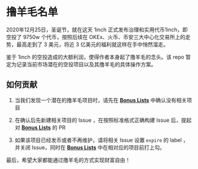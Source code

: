 # 撸羊毛名单

2020年12月25日，圣诞节，就在这天 1inch 正式发布治理和实用代币1inch，即空投了 9750w 个代币，按照后续在 OKEx、火币、币安三大中心化交易所上的走势，最高走到了 3 美元，将近 3 亿美元的福利就这样在手中悄然溜走。

鉴于 1inch 的空投造成的大额利润，使得作者本身起了撸羊毛的念头。该 repo 暂定为记录当前市场潜在的空投项目以及其撸羊毛的具体操作方案。

## 如何贡献

1. 当我们发现一个潜在的撸羊毛项目时，请先在 [**Bonus Lists**](https://github.com/Whisker17/deal-hunter/blob/main/BonusLists.md) 中确认没有相关项目

2. 在确认后先新建相关项目的 Issue ，在按照标准格式正确构建 Issue 后，提起对 [**Bonus Lists**](https://github.com/Whisker17/deal-hunter/blob/main/BonusLists.md) 的 PR

3. 如果该项目已经发币或者不再维护，请将相关 Issue 设置 `expire` 的 label ，并关闭 Issue，同时在 [**Bonus Lists**](https://github.com/Whisker17/deal-hunter/blob/main/BonusLists.md) 中在相对应的项目前打上勾。

最后，希望大家都能通过撸羊毛的方式实现财富自由！
